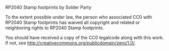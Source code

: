 RP2040 Stamp footprints by Solder Party

To the extent possible under law, the person who associated CC0 with
RP2040 Stamp footprints has waived all copyright and related or neighboring 
rights to RP2040 Stamp footprints.

You should have received a copy of the CC0 legalcode along with this
work. If not, see <http://creativecommons.org/publicdomain/zero/1.0/>.
